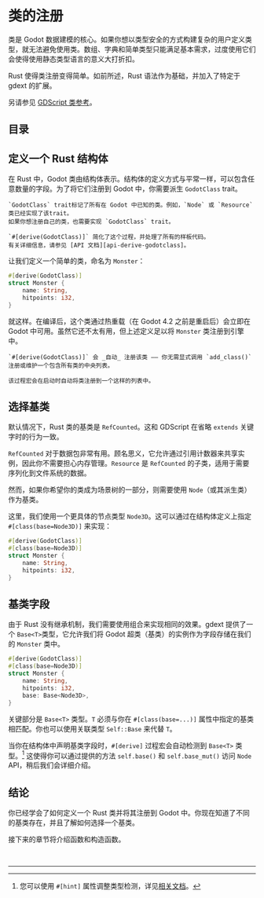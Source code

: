<!--
  ~ Copyright (c) godot-rust; Bromeon and contributors.
  ~ This Source Code Form is subject to the terms of the Mozilla Public
  ~ License, v. 2.0. If a copy of the MPL was not distributed with this
  ~ file, You can obtain one at https://mozilla.org/MPL/2.0/.
-->

# 类的注册

类是 Godot 数据建模的核心。如果你想以类型安全的方式构建复杂的用户定义类型，就无法避免使用类。数组、字典和简单类型只能满足基本需求，过度使用它们会使得使用静态类型语言的意义大打折扣。

Rust 使得类注册变得简单。如前所述，Rust 语法作为基础，并加入了特定于 gdext 的扩展。

另请参见 [GDScript 类参考][godot-gdscript-classes]。


## 目录

<!-- toc -->


## 定义一个 Rust 结构体

在 Rust 中，Godot 类由结构体表示。结构体的定义方式与平常一样，可以包含任意数量的字段。为了将它们注册到 Godot 中，你需要派生 `GodotClass` trait。

```admonish info title="GodotClass trait"
`GodotClass` trait标记了所有在 Godot 中已知的类。例如，`Node` 或 `Resource` 类已经实现了该trait。
如果你想注册自己的类，也需要实现 `GodotClass` trait。

`#[derive(GodotClass)]` 简化了这个过程，并处理了所有的样板代码。  
有关详细信息，请参见 [API 文档][api-derive-godotclass]。

```

让我们定义一个简单的类，命名为  `Monster`：

```rust
#[derive(GodotClass)]
struct Monster {
    name: String,
    hitpoints: i32,
}
```

就这样。在编译后，这个类通过热重载（在 Godot 4.2 之前是重启后）会立即在 Godot 中可用。虽然它还不太有用，但上述定义足以将 `Monster` 类注册到引擎中。

```admonish info title="自动注册"
`#[derive(GodotClass)]` 会 _自动_ 注册该类 —— 你无需显式调用 `add_class()` 注册或维护一个包含所有类的中央列表。

该过程宏会在启动时自动将类注册到一个这样的列表中。
```


## 选择基类

默认情况下，Rust 类的基类是 `RefCounted`。这和 GDScript 在省略 `extends`  关键字时的行为一致。

`RefCounted` 对于数据包非常有用。顾名思义，它允许通过引用计数器来共享实例，因此你不需要担心内存管理。`Resource` 是 `RefCounted` 的子类，适用于需要序列化到文件系统的数据。

然而，如果你希望你的类成为场景树的一部分，则需要使用 `Node`（或其派生类）作为基类。

这里，我们使用一个更具体的节点类型 `Node3D`。这可以通过在结构体定义上指定 `#[class(base=Node3D)]` 来实现：


```rust
#[derive(GodotClass)]
#[class(base=Node3D)]
struct Monster {
    name: String,
    hitpoints: i32,
}
```


## 基类字段

由于 Rust 没有继承机制，我们需要使用组合来实现相同的效果。gdext 提供了一个 `Base<T>`类型，它允许我们将 Godot 超类（基类）的实例作为字段存储在我们的 `Monster` 类中。

```rust
#[derive(GodotClass)]
#[class(base=Node3D)]
struct Monster {
    name: String,
    hitpoints: i32,
    base: Base<Node3D>,
}
```

关键部分是 `Base<T>` 类型。`T` 必须与你在 `#[class(base=...)]` 属性中指定的基类相匹配。你也可以使用关联类型 `Self::Base` 来代替 `T`。

当你在结构体中声明基类字段时，`#[derive]` 过程宏会自动检测到 `Base<T>` 类型。[^inference]
这使得你可以通过提供的方法 `self.base()` 和 `self.base_mut()` 访问 `Node` API，稍后我们会详细介绍。


## 结论

你已经学会了如何定义一个 Rust 类并将其注册到 Godot 中。你现在知道了不同的基类存在，并且了解如何选择一个基类。

接下来的章节将介绍函数和构造函数。

<br>

---

[^inference]: 您可以使用 `#[hint]` 属性调整类型检测，详见[相关文档][api-derive-godotclass-inference]。


[api-derive-godotclass]: https://godot-rust.github.io/docs/gdext/master/godot/register/derive.GodotClass.html
[api-derive-godotclass-inference]: https://godot-rust.github.io/docs/gdext/master/godot/register/derive.GodotClass.html#fine-grained-inference-hints
[api-godot-api]: https://godot-rust.github.io/docs/gdext/master/godot/register/attr.godot_api.html
[godot-gdscript-classes]: https://docs.godotengine.org/en/stable/tutorials/scripting/gdscript/gdscript_basics.html#classes
